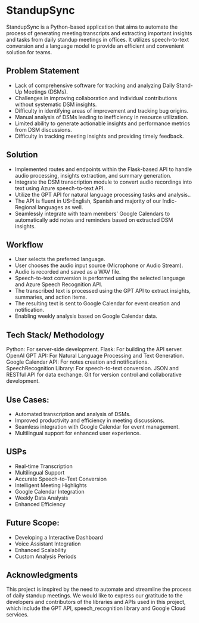 # StandupSync

StandupSync is a Python-based application that aims to automate the process of generating meeting transcripts and extracting important insights and tasks from daily standup meetings in offices. It utilizes speech-to-text conversion and a language model to provide an efficient and convenient solution for teams.

## Problem Statement
- Lack of comprehensive software for tracking and analyzing Daily Stand-Up Meetings (DSMs).
- Challenges in improving collaboration and individual contributions without systematic DSM insights. 
- Difficulty in identifying areas of improvement and tracking bug origins. 
- Manual analysis of DSMs leading to inefficiency in resource utilization. 
- Limited ability to generate actionable insights and performance metrics from DSM discussions.
- Difficulty in tracking meeting insights and providing timely feedback.

## Solution 
- Implemented routes and endpoints within the Flask-based API to handle audio processing, insights extraction, and summary generation. 
- Integrate the DSM transcription module to convert audio recordings into text using Azure speech-to-text API.
- Utilize the GPT API for natural language processing tasks and analysis..
- The API is fluent in US-English, Spanish and majority of our Indic-Regional languages as well.
- Seamlessly integrate with team members' Google Calendars to automatically add notes and reminders based on extracted DSM insights.

## Workflow
- User selects the preferred language.
- User chooses the audio input source (Microphone or Audio Stream).
- Audio is recorded and saved as a WAV file.
- Speech-to-text conversion is performed using the selected language and Azure Speech Recognition API.
- The transcribed text is processed using the GPT API to extract insights, summaries, and action items.
- The resulting text is sent to Google Calendar for event creation and notification.
- Enabling weekly analysis based on Google Calendar data.

## Tech Stack/ Methodology
Python: For server-side development.
Flask: For building the API server.
OpenAI GPT API: For Natural Language Processing and Text Generation.
Google Calendar API: For notes creation and notifications.
SpeechRecognition Library: For speech-to-text conversion.
JSON and RESTful API for data exchange. 
Git for version control and collaborative development.

## Use Cases:
- Automated transcription and analysis of DSMs.
- Improved productivity and efficiency in meeting discussions. 
- Seamless integration with Google Calendar for event management. 
- Multilingual support for enhanced user experience.

## USPs
- Real-time Transcription 
- Multilingual Support 
- Accurate Speech-to-Text Conversion
- Intelligent Meeting Highlights 
- Google Calendar Integration
- Weekly Data Analysis
- Enhanced Efficiency

## Future Scope:
- Developing a  Interactive Dashboard
- Voice Assistant Integration
- Enhanced Scalability
- Custom Analysis Periods

## Acknowledgments
This project is inspired by the need to automate and streamline the process of daily standup meetings. We would like to express our gratitude to the developers and contributors of the libraries and APIs used in this project, which include the GPT API, speech_recognition library and Google Cloud services.